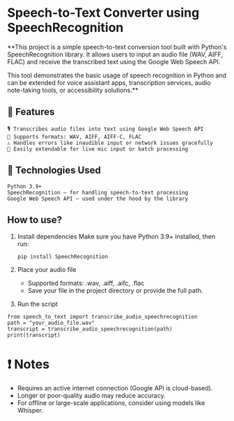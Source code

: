 # Speech-to-Text Converter using SpeechRecognition
**This project is a simple speech-to-text conversion tool built with Python's SpeechRecognition library. It allows users to input an audio file (WAV, AIFF, FLAC) and receive the transcribed text using the Google Web Speech API.

This tool demonstrates the basic usage of speech recognition in Python and can be extended for voice assistant apps, transcription services, audio note-taking tools, or accessibility solutions.**

## 🔧 Features
    🎙️ Transcribes audio files into text using Google Web Speech API
    📁 Supports formats: WAV, AIFF, AIFF-C, FLAC
    ⚠️ Handles errors like inaudible input or network issues gracefully
    🧪 Easily extendable for live mic input or batch processing

## 🧠 Technologies Used
    Python 3.9+ 
    SpeechRecognition – for handling speech-to-text processing
    Google Web Speech API – used under the hood by the library

## How to use?
 1) Install dependencies
    Make sure you have Python 3.9+ installed, then run:
    ````
    pip install SpeechRecognition
    ````

3) Place your audio file
    * Supported formats: .wav, .aiff, .aifc, .flac
    * Save your file in the project directory or provide the full path.

4) Run the script
````
from speech_to_text import transcribe_audio_speechrecognition
path = "your_audio_file.wav"
transcript = transcribe_audio_speechrecognition(path)
print(transcript)
````
# ❗ Notes
* Requires an active internet connection (Google API is cloud-based).
* Longer or poor-quality audio may reduce accuracy.
* For offline or large-scale applications, consider using models like Whisper.

